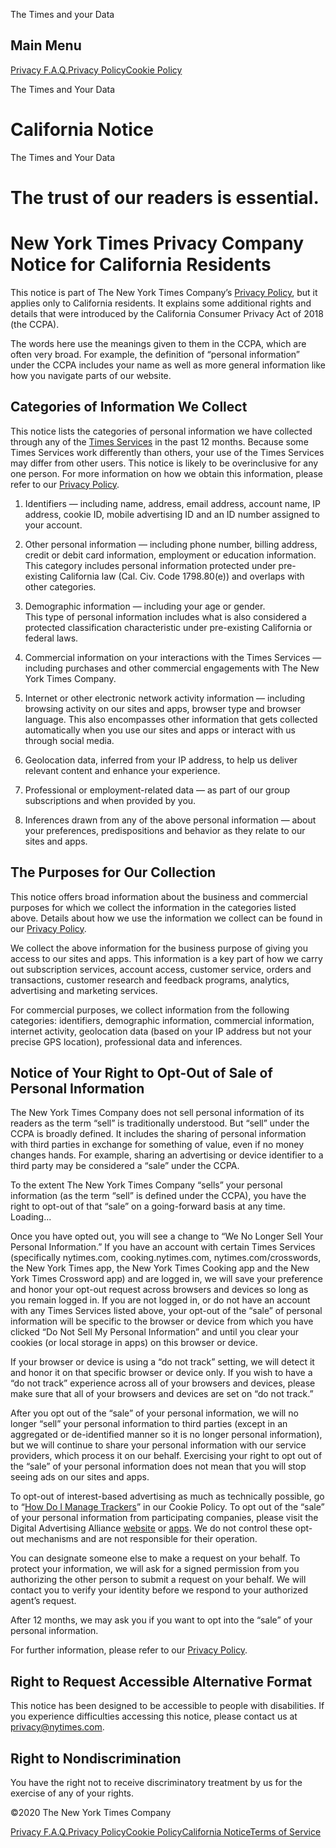 <div id="app">

<div class="App">

<div class="css-kq8yt" role="dialog" data-aria-modal="false">

<div class="css-tpyegx">

<div class="css-17vh6q6">

The Times and your Data

</div>

<div class="css-1mhyh9y">

## Main Menu

[Privacy F.A.Q.](/privacy)[Privacy
Policy](/privacy/privacy-policy)[Cookie Policy](/privacy/cookie-policy)

</div>

</div>

</div>

<div class="css-wo5zbc" role="main" data-aria-hidden="false">

<div class="California-Notice">

<div class="HeroSection" data-aria-live="polite">

<div class="section css-u8l578">

<div class="css-ykay9g">

<div class="css-1xd5y6g">

The Times and Your Data

# California Notice

</div>

</div>

</div>

<div class="css-ykay9g">

<div class="css-nldjm9">

The Times and Your Data

# The trust of our readers is essential.

</div>

</div>

</div>

<div class="section css-19u7mvy">

<div class="css-8iixnv">

<div class="css-ducv57">

# New York Times Privacy Company Notice for California Residents

This notice is part of The New York Times Company’s [Privacy
Policy](/privacy/privacy-policy), but it applies only to California
residents. It explains some additional rights and details that were
introduced by the California Consumer Privacy Act of 2018 (the CCPA).

The words here use the meanings given to them in the CCPA, which are
often very broad. For example, the definition of “personal information”
under the CCPA includes your name as well as more general information
like how you navigate parts of our website.

</div>

</div>

</div>

<div class="section css-xuqq0t">

<div class="css-1vt8cpq">

<div class="css-nbnwts">

<div>

## Categories of Information We Collect

This notice lists the categories of personal information we have
collected through any of the [Times
Services](http://www.nytimes.com/privacy/privacy-policy) in the past 12
months. Because some Times Services work differently than others, your
use of the Times Services may differ from other users. This notice is
likely to be overinclusive for any one person. For more information on
how we obtain this information, please refer to our [Privacy
Policy](http://www.nytimes.com/privacy/privacy-policy#what-information-do-we-gather-about-you).

1.  Identifiers — including name, address, email address, account name,
    IP address, cookie ID, mobile advertising ID and an ID number
    assigned to your account.

2.  Other personal information — including phone number, billing
    address, credit or debit card information, employment or education
    information.  
    This category includes personal information protected under
    pre-existing California law (Cal. Civ. Code 1798.80(e)) and overlaps
    with other categories.

3.  Demographic information — including your age or gender.  
    This type of personal information includes what is also considered a
    protected classification characteristic under pre-existing
    California or federal laws.

4.  Commercial information on your interactions with the Times Services
    — including purchases and other commercial engagements with The
    New York Times Company.

5.  Internet or other electronic network activity information —
    including browsing activity on our sites and apps, browser type and
    browser language. This also encompasses other information that gets
    collected automatically when you use our sites and apps or interact
    with us through social media.

6.  Geolocation data, inferred from your IP address, to help us deliver
    relevant content and enhance your experience.

7.  Professional or employment-related data — as part of our group
    subscriptions and when provided by you.

8.  Inferences drawn from any of the above personal information — about
    your preferences, predispositions and behavior as they relate to our
    sites and apps.

## The Purposes for Our Collection

This notice offers broad information about the business and commercial
purposes for which we collect the information in the categories listed
above. Details about how we use the information we collect can be found
in our [Privacy
Policy](http://www.nytimes.com/privacy/privacy-policy#what--do-we-do-with-the-information-we-gather).

We collect the above information for the business purpose of giving you
access to our sites and apps. This information is a key part of how we
carry out subscription services, account access, customer service,
orders and transactions, customer research and feedback programs,
analytics, advertising and marketing services.

For commercial purposes, we collect information from the following
categories: identifiers, demographic information, commercial
information, internet activity, geolocation data (based on your IP
address but not your precise GPS location), professional data and
inferences.

## Notice of Your Right to Opt-Out of Sale of Personal Information

The New York Times Company does not sell personal information of its
readers as the term “sell” is traditionally understood. But “sell” under
the CCPA is broadly defined. It includes the sharing of personal
information with third parties in exchange for something of value, even
if no money changes hands. For example, sharing an advertising or device
identifier to a third party may be considered a “sale” under the CCPA.

To the extent The New York Times Company “sells” your personal
information (as the term “sell” is defined under the CCPA), you have the
right to opt-out of that “sale” on a going-forward basis at any time.
<span>Loading...</span>

Once you have opted out, you will see a change to “We No Longer Sell
Your Personal Information.” If you have an account with certain Times
Services (specifically nytimes.com, cooking.nytimes.com,
nytimes.com/crosswords, the New York Times app, the New York Times
Cooking app and the New York Times Crossword app) and are logged in, we
will save your preference and honor your opt-out request across browsers
and devices so long as you remain logged in. If you are not logged in,
or do not have an account with any Times Services listed above, your
opt-out of the “sale” of personal information will be specific to the
browser or device from which you have clicked “Do Not Sell My Personal
Information” and until you clear your cookies (or local storage in apps)
on this browser or device.

If your browser or device is using a “do not track” setting, we will
detect it and honor it on that specific browser or device only. If you
wish to have a “do not track” experience across all of your browsers and
devices, please make sure that all of your browsers and devices are set
on “do not track.”

After you opt out of the “sale” of your personal information, we will no
longer “sell” your personal information to third parties (except in an
aggregated or de-identified manner so it is no longer personal
information), but we will continue to share your personal information
with our service providers, which process it on our behalf. Exercising
your right to opt out of the “sale” of your personal information does
not mean that you will stop seeing ads on our sites and apps.

To opt-out of interest-based advertising as much as technically
possible, go to “[How Do I Manage
Trackers](http://www.nytimes.com/privacy/cookie-policy#how-do-i-manage-trackers)”
in our Cookie Policy. To opt out of the “sale” of your personal
information from participating companies, please visit the Digital
Advertising Alliance [website](https://optout.privacyrights.info/?c=1)
or [apps](https://www.privacyrights.info/appchoices). We do not control
these opt-out mechanisms and are not responsible for their operation.

You can designate someone else to make a request on your behalf. To
protect your information, we will ask for a signed permission from you
authorizing the other person to submit a request on your behalf. We will
contact you to verify your identity before we respond to your authorized
agent’s request.

After 12 months, we may ask you if you want to opt into the “sale” of
your personal information.

For further information, please refer to our [Privacy
Policy](http://www.nytimes.com/privacy/privacy-policy).

## Right to Request Accessible Alternative Format

This notice has been designed to be accessible to people with
disabilities. If you experience difficulties accessing this notice,
please contact us at <privacy@nytimes.com>.

## Right to Nondiscrimination

You have the right not to receive discriminatory treatment by us for the
exercise of any of your rights.

</div>

</div>

</div>

</div>

</div>

</div>

<div id="footer" class="Footer" data-aria-hidden="false">

<div class="css-17lhb6j">

©<span class="current-year">2020</span> The New York Times Company

<span class="css-14nf8bk"></span>

</div>

<div class="css-ck9uem">

[Privacy F.A.Q.](/privacy)[Privacy
Policy](/privacy/privacy-policy)[Cookie
Policy](/privacy/cookie-policy)[California
Notice](/privacy/california-notice)[Terms of
Service](https://help.nytimes.com/hc/en-us/articles/115014893428-Terms-of-service)

</div>

</div>

</div>

</div>
